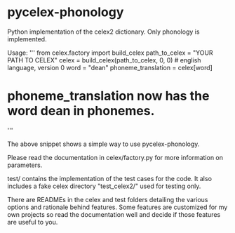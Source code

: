 pycelex-phonology
=================

Python implementation of the celex2 dictionary. Only phonology is implemented.

Usage:
'''
from celex.factory import build_celex
path_to_celex = "YOUR PATH TO CELEX"
celex = build_celex(path_to_celex, 0, 0) # english language, version 0
word = "dean"
phoneme_translation = celex[word]
# phoneme_translation now has the word dean in phonemes.
'''

The above snippet shows a simple way to use pycelex-phonology.

Please read the documentation in celex/factory.py for more information on parameters.

test/ contains the implementation of the test cases for the code. It also includes
a fake celex directory "test_celex2/" used for testing only.

There are READMEs in the celex and test folders detailing the various options
and rationale behind features. Some features are customized for my own projects so
read the documentation well and decide if those features are useful to you.
